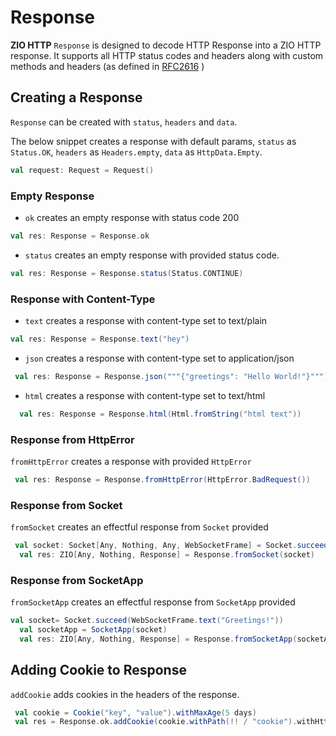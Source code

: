 # Response

**ZIO HTTP** `Response` is designed to decode HTTP Response into a ZIO HTTP response.
It supports all HTTP status codes and headers along with custom methods and headers (as defined in [RFC2616](https://datatracker.ietf.org/doc/html/rfc2616) )

## Creating a Response

`Response` can be created with `status`, `headers` and `data`.  

The below snippet creates a response with default params, `status` as `Status.OK`, `headers` as `Headers.empty`, `data` as `HttpData.Empty`.
```scala
val request: Request = Request()
```
### Empty Response

- `ok` creates an empty response with status code 200
```scala
val res: Response = Response.ok
```

- `status` creates an empty response with provided status code.
```scala
val res: Response = Response.status(Status.CONTINUE)
```

### Response with Content-Type

- `text` creates a response with content-type set to text/plain
```scala
val res: Response = Response.text("hey")
```
- `json` creates a response with content-type set to application/json
```scala
 val res: Response = Response.json("""{"greetings": "Hello World!"}""")
```
- `html` creates a response with content-type set to text/html
```scala
  val res: Response = Response.html(Html.fromString("html text"))
```

### Response from HttpError

`fromHttpError` creates a response with provided `HttpError`
```scala
 val res: Response = Response.fromHttpError(HttpError.BadRequest())
```

### Response from Socket

`fromSocket` creates an effectful response from `Socket` provided
```scala
 val socket: Socket[Any, Nothing, Any, WebSocketFrame] = Socket.succeed(WebSocketFrame.text("Greetings!"))
  val res: ZIO[Any, Nothing, Response] = Response.fromSocket(socket)
```

### Response from SocketApp

`fromSocketApp` creates an effectful response from `SocketApp` provided
```scala
val socket= Socket.succeed(WebSocketFrame.text("Greetings!"))
  val socketApp = SocketApp(socket)
  val res: ZIO[Any, Nothing, Response] = Response.fromSocketApp(socketApp)
```

## Adding Cookie to Response

`addCookie` adds cookies in the headers of the response.
```scala
 val cookie = Cookie("key", "value").withMaxAge(5 days)
 val res = Response.ok.addCookie(cookie.withPath(!! / "cookie").withHttpOnly)
```